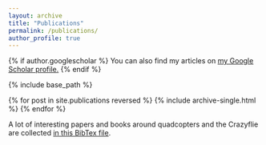 ```yaml
---
layout: archive
title: "Publications"
permalink: /publications/
author_profile: true
---
```


{% if author.googlescholar %}
  You can also find my articles on <u><a href="{{author.googlescholar}}">my Google Scholar profile</a>.</u>
{% endif %}

{% include base_path %}

{% for post in site.publications reversed %}
  {% include archive-single.html %}
{% endfor %}

A lot of interesting papers and books around quadcopters and the Crazyflie are collected [in this BibTex file](https://bot-motion.github.io/files/crazyflie.bib).
